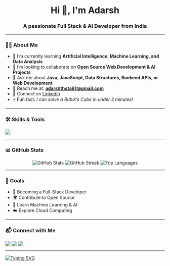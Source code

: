 <h1 align="center">Hi 👋, I'm Adarsh</h1>
<h3 align="center">A passionate Full Stack & AI Developer from India</h3>

---

### 👨‍💻 About Me
- 🌱 I’m currently learning **Artificial Intelligence, Machine Learning, and Data Analysis**  
- 👯 I’m looking to collaborate on **Open Source Web Development & AI Projects**  
- 💬 Ask me about **Java, JavaScript, Data Structures, Backend APIs, or Web Development**  
- 📧 Reach me at: **adarshthota61@gmail.com**  
- 🔗 Connect on [LinkedIn](linkedin.com/in/adarsh-thota-360b1831b)  
- ⚡ Fun fact: *I can solve a Rubik’s Cube in under 2 minutes!*  

---

### 🛠 Skills & Tools
<p align="left"> 
<img src="https://skillicons.dev/icons?i=html,css,js,react,nodejs,express,mongodb,java,python,c,cpp,git,github,aws,mysql,postgres,vscode,figma" />
</p>

---

### 📊 GitHub Stats
<p align="center">
  <img src="https://github-readme-stats.vercel.app/api?username=YOURUSERNAME&show_icons=true&theme=radical" alt="GitHub Stats" />
  <img src="https://streak-stats.demolab.com?user=YOURUSERNAME&theme=radical" alt="GitHub Streak" />
  <img src="https://github-readme-stats.vercel.app/api/top-langs/?username=YOURUSERNAME&layout=compact&theme=radical" alt="Top Languages" />
</p>

---

### 🎯 Goals
- 🚀 Becoming a Full-Stack Developer  
- 🌍 Contribute to Open Source  
- 🤖 Learn Machine Learning & AI  
- ☁️ Explore Cloud Computing  

---

### 📬 Connect with Me
<p align="left">
  <a href="https://www.linkedin.com/in/your-linkedin/" target="blank"><img align="center" src="https://skillicons.dev/icons?i=linkedin" /></a>
  <a href="mailto:your_email@gmail.com" target="blank"><img align="center" src="https://skillicons.dev/icons?i=gmail" /></a>
  <a href="https://github.com/YOURUSERNAME" target="blank"><img align="center" src="https://skillicons.dev/icons?i=github" /></a>
</p>

---
[![Typing SVG](https://readme-typing-svg.herokuapp.com?font=Fira+Code&size=25&duration=4000&pause=1000&color=00CFFF&center=true&vCenter=true&width=600&lines=Full+Stack+Developer;AI+Enthusiast;Open+Source+Contributor)](https://git.io/typing-svg)

